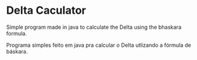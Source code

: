 # Delta Caculator
 Simple program made in java to calculate the Delta using the bhaskara formula.
 
 Programa simples feito em java pra calcular o Delta utlizando a fórmula de báskara.
